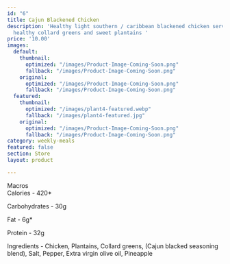 ```yaml
---
id: "6"
title: Cajun Blackened Chicken
description: 'Healthy light southern / caribbean blackened chicken served with southern
  healthy collard greens and sweet plantains '
price: '10.00'
images:
  default:
    thumbnail:
      optimized: "/images/Product-Image-Coming-Soon.png"
      fallback: "/images/Product-Image-Coming-Soon.png"
    original:
      optimized: "/images/Product-Image-Coming-Soon.png"
      fallback: "/images/Product-Image-Coming-Soon.png"
  featured:
    thumbnail:
      optimized: "/images/plant4-featured.webp"
      fallback: "/images/plant4-featured.jpg"
    original:
      optimized: "/images/Product-Image-Coming-Soon.png"
      fallback: "/images/Product-Image-Coming-Soon.png"
category: weekly-meals
featured: false
section: Store
layout: product

---
```

Macros  
Calories - 420*

Carbohydrates - 30g

Fat - 6g*

Protein - 32g

Ingredients - Chicken, Plantains, Collard greens, (Cajun blacked seasoning blend), Salt, Pepper, Extra virgin olive oil, Pineapple